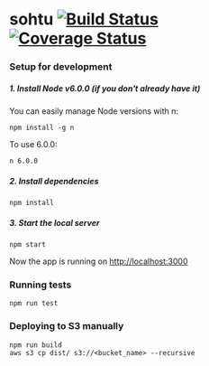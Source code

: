 # sohtu [![Build Status](https://travis-ci.org/nadeka/sohtu.svg?branch=master)](https://travis-ci.org/nadeka/sohtu) [![Coverage Status](https://coveralls.io/repos/github/nadeka/sohtu/badge.svg)](https://coveralls.io/github/nadeka/sohtu)

### Setup for development

##### 1. Install Node v6.0.0 (if you don't already have it)

You can easily manage Node versions with n:

    npm install -g n

To use 6.0.0:

    n 6.0.0

##### 2. Install dependencies

    npm install

##### 3. Start the local server

    npm start

Now the app is running on [http://localhost:3000](http://localhost:3000)

### Running tests

    npm run test
    
### Deploying to S3 manually

    npm run build
    aws s3 cp dist/ s3://<bucket_name> --recursive

